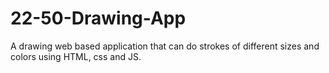 # 22-50-Drawing-App
A drawing web based application that can do strokes of different sizes and colors using HTML, css and JS.
